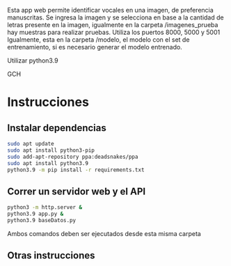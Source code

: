 Esta app web permite identificar vocales en una imagen, de preferencia manuscritas. Se ingresa la imagen y se selecciona en base a la cantidad de letras presente en la imagen, igualmente en la carpeta /imagenes_prueba hay muestras para realizar pruebas.
Utiliza los puertos 8000, 5000 y 5001
Igualmente, esta en la carpeta /modelo, el modelo con el set de entrenamiento, si es necesario generar el modelo entrenado.

Utilizar python3.9


GCH

# Instrucciones

## Instalar dependencias

```bash
sudo apt update
sudo apt install python3-pip
sudo add-apt-repository ppa:deadsnakes/ppa
sudo apt install python3.9
python3.9 -m pip install -r requirements.txt
```

## Correr un servidor web y el API

```bash
python3 -m http.server &
python3.9 app.py &
python3.9 baseDatos.py
```

Ambos comandos deben ser ejecutados desde esta misma carpeta


## Otras instrucciones


